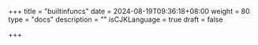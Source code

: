 +++
title = "builtinfuncs"
date = 2024-08-19T09:36:18+08:00
weight = 80
type = "docs"
description = ""
isCJKLanguage = true
draft = false

+++

